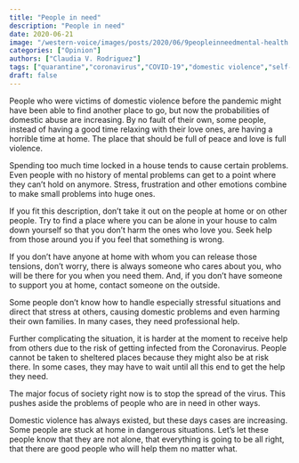 ```yaml
---
title: "People in need"
description: "People in need"
date: 2020-06-21
image: "/western-voice/images/posts/2020/06/9peopleinneedmental-health.jpg"
categories: ["Opinion"]
authors: ["Claudia V. Rodriguez"]
tags: ["quarantine","coronavirus","COVID-19","domestic violence","self-care"]
draft: false
---
```

People who were victims of domestic violence before the pandemic might have been able to find another place to go, but now the probabilities of domestic abuse are increasing. By no fault of their own, some people, instead of having a good time relaxing with their love ones, are having a horrible time at home. The place that should be full of peace and love is full violence.

Spending too much time locked in a house tends to cause certain problems. Even people with no history of mental problems can get to a point where they can’t hold on anymore. Stress, frustration and other emotions combine to make small problems into huge ones.

If you fit this description, don’t take it out on the people at home or on other people. Try to find a place where you can be alone in your house to calm down yourself so that you don’t harm the ones who love you. Seek help from those around you if you feel that something is wrong.

If you don’t have anyone at home with whom you can release those tensions, don’t worry, there is always someone who cares about you, who will be there for you when you need them. And, if you don’t have someone to support you at home, contact someone on the outside.

Some people don’t know how to handle especially stressful situations and direct that stress at others, causing domestic problems and even harming their own families. In many cases, they need professional help.

Further complicating the situation, it is harder at the moment to receive help from others due to the risk of getting infected from the Coronavirus. People cannot be taken to sheltered places because they might also be at risk there. In some cases, they may have to wait until all this end to get the help they need.

The major focus of society right now is to stop the spread of the virus. This pushes aside the problems of people who are in need in other ways.

Domestic violence has always existed, but these days cases are increasing. Some people are stuck at home in dangerous situations. Let’s let these people know that they are not alone, that everything is going to be all right, that there are good people who will help them no matter what.